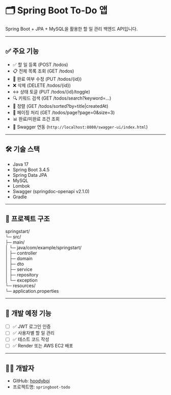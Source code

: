 # 🗂 Spring Boot To-Do 앱

Spring Boot + JPA + MySQL을 활용한 할 일 관리 백엔드 API입니다.

---

## ✅ 주요 기능
- ✅ 할 일 등록 (POST /todos)
- 📋 전체 목록 조회 (GET /todos)
- 🔄 완료 여부 수정 (PUT /todos/{id})
- ❌ 삭제 (DELETE /todos/{id})
- ↔️ 상태 토글 (PUT /todos/{id}/toggle)
- 🔍 키워드 검색 (GET /todos/search?keyword=...)
- 📌 정렬 (GET /todos/sorted?by=title|createdAt)
- 📄 페이징 처리 (GET /todos/page?page=0&size=3)
- 📊 완료/미완료 조건 조회
- 🧪 Swagger 연동 (`http://localhost:8080/swagger-ui/index.html`)

---

## 🛠 기술 스택
- Java 17
- Spring Boot 3.4.5
- Spring Data JPA
- MySQL
- Lombok
- Swagger (springdoc-openapi v2.1.0)
- Gradle

---

## 📁 프로젝트 구조
springstart/                                
└─ src/                                        
├─ main/                                        
│   └─ java/com/example/springstart/                                        
│       ├─ controller                                        
│       ├─ domain                                        
│       ├─ dto                                        
│       ├─ service                                        
│       ├─ repository                                        
│       └─ exception                                        
└─ resources/                                        
└─ application.properties                                        
                                        
---

## 🚧 개발 예정 기능
- [ ] ✅ JWT 로그인 인증
- [ ] ✅ 사용자별 할 일 관리
- [ ] ✅ 테스트 코드 작성
- [ ] ✅ Render 또는 AWS EC2 배포

---

## 🙋‍♂️ 개발자

- GitHub: [hoodyboi](https://github.com/hoodyboi)
- 프로젝트명: `springboot-todo`
